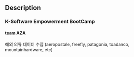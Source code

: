 ## Description
### K-Software Empowerment BootCamp
#### team AZA
해외 의류 데이터 수집 (aeropostale, freefly, patagonia, toadanco, mountainhardware, etc)

